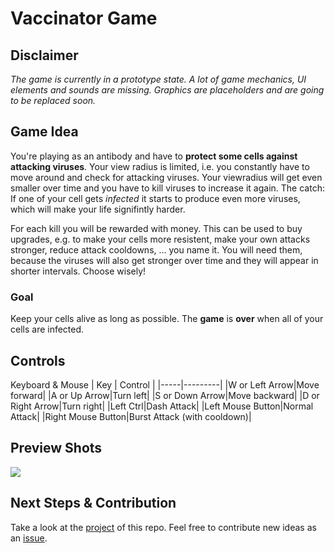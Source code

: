 
# Vaccinator Game

## Disclaimer
_The game is currently in a prototype state. A lot of game mechanics, UI elements and sounds are missing. Graphics are placeholders and are going to be replaced soon._

## Game Idea
You're playing as an antibody and have to **protect some cells against attacking viruses**. 
Your view radius is limited, i.e. you constantly have to move around and check for attacking viruses. 
Your viewradius will get even smaller over time and you have to kill viruses to increase it again.
The catch: If one of your cell gets _infected_ it starts to produce even more viruses, which will make your life signifintly harder.

For each kill you will be rewarded with money. 
This can be used to buy upgrades, e.g. to make your cells more resistent, make your own attacks stronger, reduce attack cooldowns, ... you name it. 
You will need them, because the viruses will also get stronger over time and they will appear in shorter intervals. Choose wisely!

### Goal
Keep your cells alive as long as possible. The **game** is **over** when all of your cells are infected.

## Controls
Keyboard & Mouse
| Key | Control |
|-----|---------|
|W or Left Arrow|Move forward|
|A or Up Arrow|Turn left|
|S or Down Arrow|Move backward|
|D or Right Arrow|Turn right|
|Left Ctrl|Dash Attack|
|Left Mouse Button|Normal Attack|
|Right Mouse Button|Burst Attack (with cooldown)|

## Preview Shots
![](https://user-images.githubusercontent.com/16207145/125165461-4e9aa100-e197-11eb-8728-e527ecf20818.png)

## Next Steps & Contribution
Take a look  at the [project](https://github.com/Thommynator/VaccinatorGame/projects/1) of this repo.
Feel free to contribute new ideas as an [issue](https://github.com/Thommynator/VaccinatorGame/issues).
